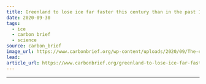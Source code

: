 ```yaml
---
title: Greenland to lose ice far faster this century than in the past 12,000 years
date: 2020-09-30
tags: 
  - ice
  - carbon brief
  - science
source: carbon_brief
image_url: https://www.carbonbrief.org/wp-content/uploads/2020/09/The-edge-of-the-Greenland-ice-sheet.-107x71.jpg
lead: 
article_url: https://www.carbonbrief.org/greenland-to-lose-ice-far-faster-this-century-than-in-the-past-12000-years
---
```


---
